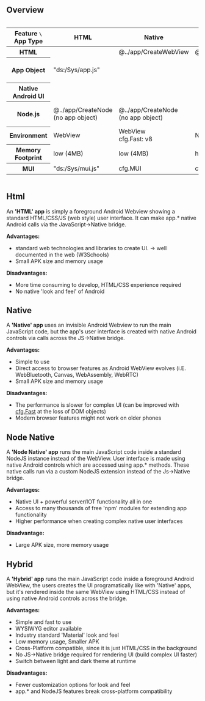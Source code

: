 ## Overview

<div style="overflow-x: scroll">
<table>
    <thead>
        <tr>
            <th>Feature <kbd>\</kbd>   App Type</th>
            <th>HTML</th>
            <th>Native</th>
            <th>Node Native</th>
            <th>Hybrid</th>
        </tr>
    </thead>
    <tbody>
        <tr>
            <th>HTML</th>
            <td class="tint-green"><i class="fa fa-check"></i></td>
            <td class="tint-green">@../app/CreateWebView</td>
            <td class="tint-green">@../app/CreateWebView</td>
            <td class="tint-green"><i class="fa fa-check"></i></td>
        </tr>
        <tr>
            <th>App Object</th>
            <td class="tint-green"><green>"ds:/Sys/app.js"<green></td>
            <td class="tint-green"><i class="fa fa-check"></i></td>
            <td class="tint-green"><i class="fa fa-check"></i></td>
            <td class="tint-yellow">DS only<br>(no cross platform)</td>
        </tr>
        <tr>
            <th>Native Android UI</th>
            <td class="tint-red"><i class="fa fa-remove"></i></td>
            <td class="tint-green"><i class="fa fa-check"></i></td>
            <td class="tint-green"><i class="fa fa-check"></i></td>
            <td class="tint-red"><i class="fa fa-remove"></i></td>
        </tr>
        <tr>
            <th>Node.js</th>
            <td class="tint-yellow">@../app/CreateNode<br>(no app object)</td>
            <td class="tint-yellow">@../app/CreateNode<br>(no app object)</td>
            <td class="tint-green"><i class="fa fa-check"></i></td>
            <td class="tint-yellow">DS only<br>(no cross platform)</td>
        </tr>
        <tr>
            <th>Environment</th>
            <td class="tint-green">WebView</td>
            <td class="tint-green">WebView<br>cfg.Fast: v8</td>
            <td class="tint-green">NodeJS</td>
            <td class="tint-green">WebView</td>
        </tr>
        <tr>
            <th>Memory Footprint</th>
            <td class="tint-green">low (4MB)</td>
            <td class="tint-green">low (4MB)</td>
            <td class="tint-red">high (30MB)</td>
            <td class="tint-yellow">moderate (10MB)</td>
        </tr>
        <tr>
            <th>MUI</th>
            <td class="tint-green"><green>"ds:/Sys/mui.js"</green></td>
            <td class="tint-green">cfg.MUI</td>
            <td class="tint-green">cfg.MUI</td>
            <td class="tint-red"><i class="fa fa-remove"></i></td>
        </tr>
    </tbody>
</table>
</div>

## Html

An **'HTML' app** is simply a foreground Android Webview showing a standard HTML/CSS/JS (web style) user interface. It can make app.\* native Android calls via the JavaScript→Native bridge.

__Advantages:__
- standard web technologies and libraries to create UI.
→ well documented in the web (W3Schools)
- Small APK size and memory usage

__Disadvantages:__
- More time consuming to develop, HTML/CSS experience required
- No native 'look and feel' of Android


## Native

A **'Native' app** uses an invisible Android Webview to run the main JavaScript code, but the app's user interface is created with native Android controls via calls across the JS→Native bridge.

__Advantages:__
- Simple to use
- Direct access to browser features as Android WebView evolves (i.E. WebBluetooth, Canvas, WebAssembly, WebRTC)
- Small APK size and memory usage

__Disadvantages:__
- The performance is slower for complex UI (can be improved with [cfg.Fast](04CodingFeatures.htm#Fast) at the loss of DOM objects)
- Modern browser features might not work on older phones


## Node Native

A **'Node Native' app** runs the main JavaScript code inside a standard NodeJS instance instead of the WebView. User interface is made using native Android controls which are accessed using app.\* methods. These native calls run via a custom NodeJS extension instead of the Js→Native bridge.

__Advantages:__
- Native UI + powerful server/IOT functionality all in one
- Access to many thousands of free 'npm' modules for extending app functionality
- Higher performance when creating complex native user interfaces

__Disadvantage:__
- Large APK size, more memory usage


## Hybrid

A **'Hybrid' app** runs the main JavaScript code inside a foreground Android WebView,  the users creates the UI programatically like with 'Native' apps, but it's rendered inside the same WebView using HTML/CSS instead of using native Android controls across the bridge.

__Advantages:__
- Simple and fast to use
- WYSIWYG editor available
- Industry standard 'Material' look and feel
- Low memory usage, Smaller APK
- Cross-Platform compatible, since it is just HTML/CSS in the background
- No JS→Native bridge required for rendering UI (build complex UI faster)
- Switch between light and dark theme at runtime

__Disadvantages:__
- Fewer customization options for look and feel
- app.* and NodeJS features break cross-platform compatibility
